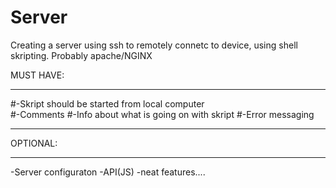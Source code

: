 # Server
Creating a server using ssh to remotely connetc to device, using shell skripting.
Probably apache/NGINX

MUST HAVE:
______________________________________________
#-Skript should be started from local computer<br />
#-Comments
#-Info about what is going on with skript
#-Error messaging 
______________________________________________
OPTIONAL:
______________________________________________
-Server configuraton
-API(JS)
-neat features....



